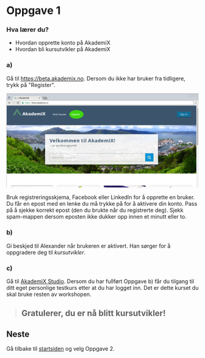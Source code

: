 # Oppgave 1

### Hva lærer du?
* Hvordan opprette konto på AkademiX
* Hvordan bli kursutvikler på AkademiX


### a)
Gå til https://beta.akademix.no. Dersom du ikke har bruker fra tidligere, trykk på "Register". 

![Registrer deg](register.png)

Bruk registreringsskjema, Facebook eller LinkedIn for å opprette en bruker. Du får en epost med en lenke du må trykke på for å aktivere din konto. Pass på å sjekke korrekt epost (den du brukte når du registrerte deg). Sjekk spam-mappen dersom eposten ikke dukker opp innen et minutt eller to.

### b)
Gi beskjed til Alexander når brukeren er aktivert. Han sørger for å oppgradere deg til *kursutvikler*.

### c)

Gå til [AkademiX Studio](https://beta.akademix.no:18010). Dersom du har fullført Oppgave b) får du tilgang til ditt eget personlige testkurs etter at du har logget inn. Det er dette kurset du skal bruke resten av workshopen. 

> ## Gratulerer, du er nå blitt kursutvikler!


## Neste
Gå tilbake til [startsiden](../README.md#oppgaver) og velg Oppgave 2.
